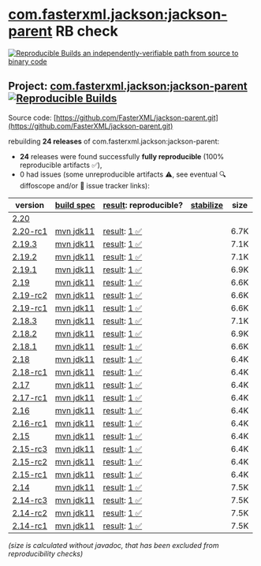 [com.fasterxml.jackson:jackson-parent](https://central.sonatype.com/artifact/com.fasterxml.jackson/jackson-parent/versions) RB check
=======

[![Reproducible Builds](https://reproducible-builds.org/images/logos/rb.svg) an independently-verifiable path from source to binary code](https://reproducible-builds.org/)

## Project: [com.fasterxml.jackson:jackson-parent](https://central.sonatype.com/artifact/com.fasterxml.jackson/jackson-parent/versions) [![Reproducible Builds](https://img.shields.io/endpoint?url=https://raw.githubusercontent.com/jvm-repo-rebuild/reproducible-central/master/content/com/fasterxml/jackson/jackson-parent/badge.json)](https://github.com/jvm-repo-rebuild/reproducible-central/blob/master/content/com/fasterxml/jackson/jackson-parent/README.md)

Source code: [https://github.com/FasterXML/jackson-parent.git](https://github.com/FasterXML/jackson-parent.git)

rebuilding **24 releases** of com.fasterxml.jackson:jackson-parent:
- **24** releases were found successfully **fully reproducible** (100% reproducible artifacts :white_check_mark:),
- 0 had issues (some unreproducible artifacts :warning:, see eventual :mag: diffoscope and/or :memo: issue tracker links):

| version | [build spec](/BUILDSPEC.md) | [result](https://reproducible-builds.org/docs/jvm/): reproducible? | [stabilize](https://github.com/google/oss-rebuild/blob/main/cmd/stabilize/README.md) | size |
| -- | --------- | ------ | ------ | -- |
| [2.20](https://central.sonatype.com/artifact/com.fasterxml.jackson/jackson-parent/2.20/pom) | | | |
| [2.20-rc1](https://central.sonatype.com/artifact/com.fasterxml.jackson/jackson-parent/2.20-rc1/pom) | [mvn jdk11](jackson-parent-2.20-rc1.buildspec) | [result](jackson-parent-2.20-rc1.buildinfo): [1 :white_check_mark: ](jackson-parent-2.20-rc1.buildcompare) | | 6.7K |
| [2.19.3](https://central.sonatype.com/artifact/com.fasterxml.jackson/jackson-parent/2.19.3/pom) | [mvn jdk11](jackson-parent-2.19.3.buildspec) | [result](jackson-parent-2.19.3.buildinfo): [1 :white_check_mark: ](jackson-parent-2.19.3.buildcompare) | | 7.1K |
| [2.19.2](https://central.sonatype.com/artifact/com.fasterxml.jackson/jackson-parent/2.19.2/pom) | [mvn jdk11](jackson-parent-2.19.2.buildspec) | [result](jackson-parent-2.19.2.buildinfo): [1 :white_check_mark: ](jackson-parent-2.19.2.buildcompare) | | 7.1K |
| [2.19.1](https://central.sonatype.com/artifact/com.fasterxml.jackson/jackson-parent/2.19.1/pom) | [mvn jdk11](jackson-parent-2.19.1.buildspec) | [result](jackson-parent-2.19.1.buildinfo): [1 :white_check_mark: ](jackson-parent-2.19.1.buildcompare) | | 6.9K |
| [2.19](https://central.sonatype.com/artifact/com.fasterxml.jackson/jackson-parent/2.19/pom) | [mvn jdk11](jackson-parent-2.19.buildspec) | [result](jackson-parent-2.19.buildinfo): [1 :white_check_mark: ](jackson-parent-2.19.buildcompare) | | 6.6K |
| [2.19-rc2](https://central.sonatype.com/artifact/com.fasterxml.jackson/jackson-parent/2.19-rc2/pom) | [mvn jdk11](jackson-parent-2.19-rc2.buildspec) | [result](jackson-parent-2.19-rc2.buildinfo): [1 :white_check_mark: ](jackson-parent-2.19-rc2.buildcompare) | | 6.6K |
| [2.19-rc1](https://central.sonatype.com/artifact/com.fasterxml.jackson/jackson-parent/2.19-rc1/pom) | [mvn jdk11](jackson-parent-2.19-rc1.buildspec) | [result](jackson-parent-2.19-rc1.buildinfo): [1 :white_check_mark: ](jackson-parent-2.19-rc1.buildcompare) | | 6.6K |
| [2.18.3](https://central.sonatype.com/artifact/com.fasterxml.jackson/jackson-parent/2.18.3/pom) | [mvn jdk11](jackson-parent-2.18.3.buildspec) | [result](jackson-parent-2.18.3.buildinfo): [1 :white_check_mark: ](jackson-parent-2.18.3.buildcompare) | | 7.1K |
| [2.18.2](https://central.sonatype.com/artifact/com.fasterxml.jackson/jackson-parent/2.18.2/pom) | [mvn jdk11](jackson-parent-2.18.2.buildspec) | [result](jackson-parent-2.18.2.buildinfo): [1 :white_check_mark: ](jackson-parent-2.18.2.buildcompare) | | 6.9K |
| [2.18.1](https://central.sonatype.com/artifact/com.fasterxml.jackson/jackson-parent/2.18.1/pom) | [mvn jdk11](jackson-parent-2.18.1.buildspec) | [result](jackson-parent-2.18.1.buildinfo): [1 :white_check_mark: ](jackson-parent-2.18.1.buildcompare) | | 6.6K |
| [2.18](https://central.sonatype.com/artifact/com.fasterxml.jackson/jackson-parent/2.18/pom) | [mvn jdk11](jackson-parent-2.18.buildspec) | [result](jackson-parent-2.18.buildinfo): [1 :white_check_mark: ](jackson-parent-2.18.buildcompare) | | 6.4K |
| [2.18-rc1](https://central.sonatype.com/artifact/com.fasterxml.jackson/jackson-parent/2.18-rc1/pom) | [mvn jdk11](jackson-parent-2.18-rc1.buildspec) | [result](jackson-parent-2.18-rc1.buildinfo): [1 :white_check_mark: ](jackson-parent-2.18-rc1.buildcompare) | | 6.4K |
| [2.17](https://central.sonatype.com/artifact/com.fasterxml.jackson/jackson-parent/2.17/pom) | [mvn jdk11](jackson-parent-2.17.buildspec) | [result](jackson-parent-2.17.buildinfo): [1 :white_check_mark: ](jackson-parent-2.17.buildcompare) | | 6.4K |
| [2.17-rc1](https://central.sonatype.com/artifact/com.fasterxml.jackson/jackson-parent/2.17-rc1/pom) | [mvn jdk11](jackson-parent-2.17-rc1.buildspec) | [result](jackson-parent-2.17-rc1.buildinfo): [1 :white_check_mark: ](jackson-parent-2.17-rc1.buildcompare) | | 6.4K |
| [2.16](https://central.sonatype.com/artifact/com.fasterxml.jackson/jackson-parent/2.16/pom) | [mvn jdk11](jackson-parent-2.16.buildspec) | [result](jackson-parent-2.16.buildinfo): [1 :white_check_mark: ](jackson-parent-2.16.buildcompare) | | 6.4K |
| [2.16-rc1](https://central.sonatype.com/artifact/com.fasterxml.jackson/jackson-parent/2.16-rc1/pom) | [mvn jdk11](jackson-parent-2.16-rc1.buildspec) | [result](jackson-parent-2.16-rc1.buildinfo): [1 :white_check_mark: ](jackson-parent-2.16-rc1.buildcompare) | | 6.4K |
| [2.15](https://central.sonatype.com/artifact/com.fasterxml.jackson/jackson-parent/2.15/pom) | [mvn jdk11](jackson-parent-2.15.buildspec) | [result](jackson-parent-2.15.buildinfo): [1 :white_check_mark: ](jackson-parent-2.15.buildcompare) | | 6.4K |
| [2.15-rc3](https://central.sonatype.com/artifact/com.fasterxml.jackson/jackson-parent/2.15-rc3/pom) | [mvn jdk11](jackson-parent-2.15-rc3.buildspec) | [result](jackson-parent-2.15-rc3.buildinfo): [1 :white_check_mark: ](jackson-parent-2.15-rc3.buildcompare) | | 6.4K |
| [2.15-rc2](https://central.sonatype.com/artifact/com.fasterxml.jackson/jackson-parent/2.15-rc2/pom) | [mvn jdk11](jackson-parent-2.15-rc2.buildspec) | [result](jackson-parent-2.15-rc2.buildinfo): [1 :white_check_mark: ](jackson-parent-2.15-rc2.buildcompare) | | 6.4K |
| [2.15-rc1](https://central.sonatype.com/artifact/com.fasterxml.jackson/jackson-parent/2.15-rc1/pom) | [mvn jdk11](jackson-parent-2.15-rc1.buildspec) | [result](jackson-parent-2.15-rc1.buildinfo): [1 :white_check_mark: ](jackson-parent-2.15-rc1.buildcompare) | | 6.4K |
| [2.14](https://central.sonatype.com/artifact/com.fasterxml.jackson/jackson-parent/2.14/pom) | [mvn jdk11](jackson-parent-2.14.buildspec) | [result](jackson-parent-2.14.buildinfo): [1 :white_check_mark: ](jackson-parent-2.14.buildcompare) | | 7.5K |
| [2.14-rc3](https://central.sonatype.com/artifact/com.fasterxml.jackson/jackson-parent/2.14-rc3/pom) | [mvn jdk11](jackson-parent-2.14-rc3.buildspec) | [result](jackson-parent-2.14-rc3.buildinfo): [1 :white_check_mark: ](jackson-parent-2.14-rc3.buildcompare) | | 7.5K |
| [2.14-rc2](https://central.sonatype.com/artifact/com.fasterxml.jackson/jackson-parent/2.14-rc2/pom) | [mvn jdk11](jackson-parent-2.14-rc2.buildspec) | [result](jackson-parent-2.14-rc2.buildinfo): [1 :white_check_mark: ](jackson-parent-2.14-rc2.buildcompare) | | 7.5K |
| [2.14-rc1](https://central.sonatype.com/artifact/com.fasterxml.jackson/jackson-parent/2.14-rc1/pom) | [mvn jdk11](jackson-parent-2.14-rc1.buildspec) | [result](jackson-parent-2.14-rc1.buildinfo): [1 :white_check_mark: ](jackson-parent-2.14-rc1.buildcompare) | | 7.5K |

<i>(size is calculated without javadoc, that has been excluded from reproducibility checks)</i>
